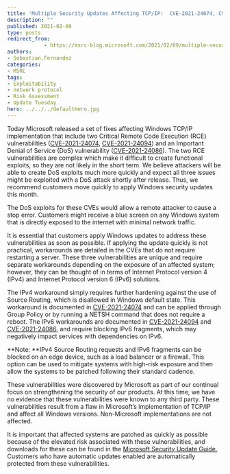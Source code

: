 ```yaml
---
title: 'Multiple Security Updates Affecting TCP/IP:  CVE-2021-24074, CVE-2021-24094, and CVE-2021-24086'
description: ""
published: 2021-02-09
type: posts
redirect_from:
            - https://msrc-blog.microsoft.com/2021/02/09/multiple-security-updates-affecting-tcp-ip/
authors:
- Sebastian.Fernandez
categories:
- MSRC
tags:
- Exploitability
- network protocol
- Risk Assessment
- Update Tuesday
hero: ../../../defaultHero.jpg
---
```

<!-- wp:paragraph -->

Today Microsoft released a set of fixes affecting Windows TCP/IP implementation that include two Critical Remote Code Execution (RCE) vulnerabilities ([CVE-2021-24074](https://msrc.microsoft.com/update-guide/vulnerability/CVE-2021-24074), [CVE-2021-24094](https://msrc.microsoft.com/update-guide/vulnerability/CVE-2021-24094)) and an Important Denial of Service (DoS) vulnerability ([CVE-2021-24086](https://msrc.microsoft.com/update-guide/vulnerability/CVE-2021-24086)). The two RCE vulnerabilities are complex which make it difficult to create functional exploits, so they are not likely in the short term. We believe attackers will be able to create DoS exploits much more quickly and expect all three issues might be exploited with a DoS attack shortly after release. Thus, we recommend customers move quickly to apply Windows security updates this month.

<!-- /wp:paragraph -->

<!-- wp:paragraph -->

The DoS exploits for these CVEs would allow a remote attacker to cause a stop error. Customers might receive a blue screen on any Windows system that is directly exposed to the internet with minimal network traffic.

<!-- /wp:paragraph -->

<!-- wp:paragraph -->

It is essential that customers apply Windows updates to address these vulnerabilities as soon as possible. If applying the update quickly is not practical, workarounds are detailed in the CVEs that do not require restarting a server. These three vulnerabilities are unique and require separate workarounds depending on the exposure of an affected system; however, they can be thought of in terms of Internet Protocol version 4 (IPv4) and Internet Protocol version 6 (IPv6) solutions.

<!-- /wp:paragraph -->

<!-- wp:paragraph -->

The IPv4 workaround simply requires further hardening against the use of Source Routing, which is disallowed in Windows default state. This workaround is documented in [CVE-2021-24074](https://msrc.microsoft.com/update-guide/vulnerability/CVE-2021-24074) and can be applied through Group Policy or by running a NETSH command that does not require a reboot. The IPv6 workarounds are documented in [CVE-2021-24094](https://msrc.microsoft.com/update-guide/vulnerability/CVE-2021-24094) and [CVE-2021-24086](https://msrc.microsoft.com/update-guide/vulnerability/CVE-2021-24086), and require blocking IPv6 fragments, which may negatively impact services with dependencies on IPv6.

<!-- /wp:paragraph -->

<!-- wp:paragraph -->

**Note: **IPv4 Source Routing requests and IPv6 fragments can be blocked on an edge device, such as a load balancer or a firewall. This option can be used to mitigate systems with high-risk exposure and then allow the systems to be patched following their standard cadence.

<!-- /wp:paragraph -->

<!-- wp:paragraph -->

These vulnerabilities were discovered by Microsoft as part of our continual focus on strengthening the security of our products. At this time, we have no evidence that these vulnerabilities were known to any third party. These vulnerabilities result from a flaw in Microsoft’s implementation of TCP/IP and affect all Windows versions. Non-Microsoft implementations are not affected.

<!-- /wp:paragraph -->

<!-- wp:paragraph -->

It is important that affected systems are patched as quickly as possible because of the elevated risk associated with these vulnerabilities, and downloads for these can be found in the [Microsoft Security Update Guide. ](https://msrc.microsoft.com/update-guide)Customers who have automatic updates enabled are automatically protected from these vulnerabilities.

<!-- /wp:paragraph -->
